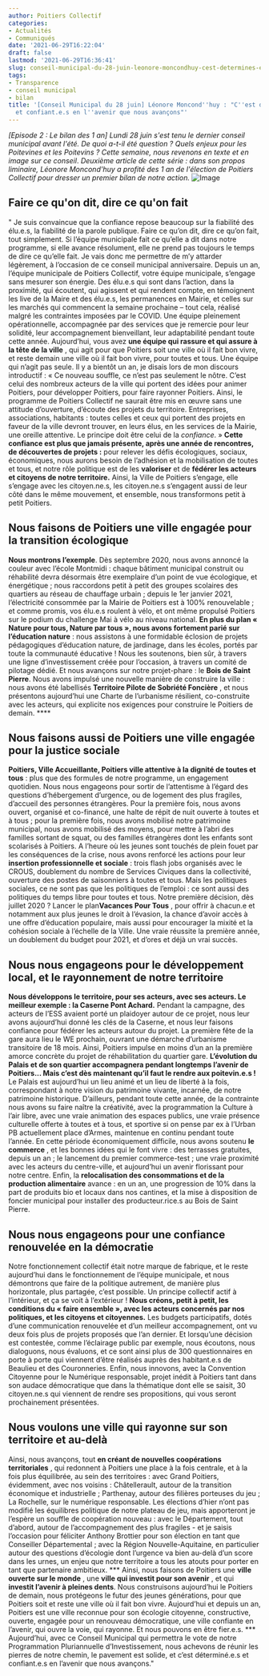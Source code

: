 ```yaml
---
author: Poitiers Collectif
categories:
- Actualités
- Communiqués
date: '2021-06-29T16:22:04'
draft: false
lastmod: '2021-06-29T16:36:41'
slug: conseil-municipal-du-28-juin-leonore-moncondhuy-cest-determines-et-confiants-en-lavenir-que-nous-avancons
tags:
- Transparence
- conseil municipal
- bilan
title: '[Conseil Municipal du 28 juin] Léonore Moncond''huy : "C''est déterminé.e.s
  et confiant.e.s en l''avenir que nous avançons"'
---
```


_[Episode 2 : Le bilan des 1 an]_ _Lundi 28 juin s'est tenu le dernier conseil municipal avant l'été. De quoi a-t-il été question ? Quels enjeux pour les Poitevines et les Poitevins ? Cette semaine, nous revenons en texte et en image sur ce conseil_. _Deuxième article de cette série : dans son propos liminaire, Léonore Moncond'huy a profité des 1 an de l'élection de Poitiers Collectif pour dresser un premier bilan de notre action._ ![Image](https://elus.poitierscollectif.fr/wp-content/uploads/2021/06/eo-lim-300x169.jpg) 

## 

## Faire ce qu'on dit, dire ce qu'on fait

" Je suis convaincue que la confiance repose beaucoup sur la fiabilité des élu.e.s, la fiabilité de la parole publique. Faire ce qu’on dit, dire ce qu’on fait, tout simplement. Si l’équipe municipale fait ce qu’elle a dit dans notre programme, si elle avance résolument, elle ne prend pas toujours le temps de dire ce qu’elle fait. Je vais donc me permettre de m’y attarder légèrement, à l’occasion de ce conseil municipal anniversaire. Depuis un an, l’équipe municipale de Poitiers Collectif, votre équipe municipale, s’engage sans mesurer son énergie. Des élu.e.s qui sont dans l’action, dans la proximité, qui écoutent, qui agissent et qui rendent compte, en témoignent les live de la Maire et des élu.e.s, les permanences en Mairie, et celles sur les marchés qui commencent la semaine prochaine – tout cela, réalisé malgré les contraintes imposées par le COVID. Une équipe pleinement opérationnelle, accompagnée par des services que je remercie pour leur solidité, leur accompagnement bienveillant, leur adaptabilité pendant toute cette année. Aujourd’hui, vous avez **une équipe qui rassure et qui assure à la tête de la ville** , qui agit pour que Poitiers soit une ville où il fait bon vivre, et reste demain une ville où il fait bon vivre, pour toutes et tous. Une équipe qui n’agit pas seule. Il y a bientôt un an, je disais lors de mon discours introductif : « Ce nouveau souffle, ce n’est pas seulement le nôtre. C’est celui des nombreux acteurs de la ville qui portent des idées pour animer Poitiers, pour développer Poitiers, pour faire rayonner Poitiers. Ainsi, le programme de Poitiers Collectif ne saurait être mis en œuvre sans une attitude d’ouverture, d’écoute des projets du territoire. Entreprises, associations, habitants : toutes celles et ceux qui portent des projets en faveur de la ville devront trouver, en leurs élus, en les services de la Mairie, une oreille attentive. Le principe doit être celui de la _confiance_. » **Cette confiance est plus que jamais présente, après une année de rencontres, de découvertes de projets :** pour relever les défis écologiques, sociaux, économiques, nous aurons besoin de l’adhésion et la mobilisation de toutes et tous, et notre rôle politique est de les **valoriser** et de **fédérer les acteurs et citoyens de notre territoire.** Ainsi, la Ville de Poitiers s’engage, elle s’engage avec les citoyen.ne.s, les citoyen.ne.s s’engagent aussi de leur côté dans le même mouvement, et ensemble, nous transformons petit à petit Poitiers.  

## **Nous faisons de Poitiers une ville engagée pour la transition écologique**

**Nous montrons l’exemple**. Dès septembre 2020, nous avons annoncé la couleur avec l’école Montmidi : chaque bâtiment municipal construit ou réhabilité devra désormais être exemplaire d’un point de vue écologique, et énergétique ; nous raccordons petit à petit des groupes scolaires des quartiers au réseau de chauffage urbain ; depuis le 1er janvier 2021, l’électricité consommée par la Mairie de Poitiers est à 100% renouvelable ; et comme promis, vos élu.e.s roulent à vélo, et ont même propulsé Poitiers sur le podium du challenge Mai à vélo au niveau national. **En plus du plan « Nature pour tous, Nature par tous », nous avons fortement parié sur l’éducation nature** : nous assistons à une formidable éclosion de projets pédagogiques d’éducation nature, de jardinage, dans les écoles, portés par toute la communauté éducative ! Nous les soutenons, bien sûr, à travers une ligne d’investissement créée pour l’occasion, à travers un comité de pilotage dédié. Et nous avançons sur notre projet-phare : le **Bois de Saint Pierre**. Nous avons impulsé une nouvelle manière de construire la ville : nous avons été labellisés **Territoire Pilote de Sobriété Foncière** , et nous présentons aujourd’hui une Charte de l’urbanisme résilient, co-construite avec les acteurs, qui explicite nos exigences pour construire le Poitiers de demain. ****

## **Nous faisons aussi de Poitiers une ville engagée pour la justice sociale**

**Poitiers, Ville Accueillante, Poitiers ville attentive à la dignité de toutes et tous** : plus que des formules de notre programme, un engagement quotidien. Nous nous engageons pour sortir de l’attentisme à l’égard des questions d’hébergement d’urgence, ou de logement des plus fragiles, d’accueil des personnes étrangères. Pour la première fois, nous avons ouvert, organisé et co-financé, une halte de répit de nuit ouverte à toutes et à tous ; pour la première fois, nous avons mobilisé notre patrimoine municipal, nous avons mobilisé des moyens, pour mettre à l’abri des familles sortant de squat, ou des familles étrangères dont les enfants sont scolarisés à Poitiers. A l’heure où les jeunes sont touchés de plein fouet par les conséquences de la crise, nous avons renforcé les actions pour leur **insertion professionnelle et sociale** : trois flash jobs organisés avec le CROUS, doublement du nombre de Services Civiques dans la collectivité, ouverture des postes de saisonniers à toutes et tous. Mais les politiques sociales, ce ne sont pas que les politiques de l’emploi : ce sont aussi des politiques du temps libre pour toutes et tous. Notre première décision, dès juillet 2020 ? Lancer le plan**Vacances Pour Tous** , pour offrir à chacun.e et notamment aux plus jeunes le droit à l’évasion, la chance d’avoir accès à une offre d’éducation populaire, mais aussi pour encourager la mixité et la cohésion sociale à l’échelle de la Ville. Une vraie réussite la première année, un doublement du budget pour 2021, et d’ores et déjà un vrai succès.  

## **Nous nous engageons pour le développement local, et le rayonnement de notre territoire**

**Nous développons le territoire, pour ses acteurs, avec ses acteurs. Le meilleur exemple : la Caserne Pont Achard.** Pendant la campagne, des acteurs de l’ESS avaient porté un plaidoyer autour de ce projet, nous leur avons aujourd’hui donné les clés de la Caserne, et nous leur faisons confiance pour fédérer les acteurs autour du projet. La première fête de la gare aura lieu le WE prochain, ouvrant une démarche d’urbanisme transitoire de 18 mois. Ainsi, Poitiers impulse en moins d’un an la première amorce concrète du projet de réhabilitation du quartier gare. **L’évolution du Palais et de son quartier accompagnera pendant longtemps l’avenir de Poitiers... Mais c’est dès maintenant qu’il faut le rendre aux poitevin.e.s !** Le Palais est aujourd’hui un lieu animé et un lieu de liberté à la fois, correspondant à notre vision du patrimoine vivante, incarnée, de notre patrimoine historique. D’ailleurs, pendant toute cette année, de la contrainte nous avons su faire naître la créativité, avec la programmation la Culture à l’air libre, avec une vraie animation des espaces publics, une vraie présence culturelle offerte à toutes et à tous, et sportive si on pense par ex à l’Urban PB actuellement place d’Armes, maintenue en continu pendant toute l’année. En cette période économiquement difficile, nous avons soutenu **le commerce** , et les bonnes idées qui le font vivre : des terrasses gratuites, depuis un an ; le lancement du premier commerce-test ; une vraie proximité avec les acteurs du centre-ville, et aujourd’hui un avenir florissant pour notre centre. Enfin, la **relocalisation des consommations et de la production alimentaire** avance : en un an, une progression de 10% dans la part de produits bio et locaux dans nos cantines, et la mise à disposition de foncier municipal pour installer des producteur.rice.s au Bois de Saint Pierre.  

## **Nous nous engageons pour une confiance renouvelée en la démocratie**

Notre fonctionnement collectif était notre marque de fabrique, et le reste aujourd’hui dans le fonctionnement de l’équipe municipale, et nous démontrons que faire de la politique autrement, de manière plus horizontale, plus partagée, c’est possible. Un principe collectif actif à l’intérieur, et ça se voit à l’extérieur ! **Nous créons, petit à petit, les conditions du « faire ensemble », avec les acteurs concernés par nos politiques, et les citoyens et citoyennes.** Les budgets participatifs, dotés d’une communication renouvelée et d’un meilleur accompagnement, ont vu deux fois plus de projets proposés que l’an dernier. Et lorsqu’une décision est contestée, comme l’éclairage public par exemple, nous écoutons, nous dialoguons, nous évaluons, et ce sont ainsi plus de 300 questionnaires en porte à porte qui viennent d’être réalisés auprès des habitant.e.s de Beaulieu et des Couronneries. Enfin, nous innovons, avec la Convention Citoyenne pour le Numérique responsable, projet inédit à Poitiers tant dans son audace démocratique que dans la thématique dont elle se saisit, 30 citoyen.ne.s qui viennent de rendre ses propositions, qui vous seront prochainement présentées.  

## Nous voulons une ville qui rayonne sur son territoire et au-delà

Ainsi, nous avançons, tout **en créant de nouvelles coopérations territoriales** , qui redonnent à Poitiers une place à la fois centrale, et à la fois plus équilibrée, au sein des territoires : avec Grand Poitiers, évidemment, avec nos voisins : Châtellerault, autour de la transition économique et industrielle ; Parthenay, autour des filières porteuses du jeu ; La Rochelle, sur le numérique responsable. Les élections d’hier n’ont pas modifié les équilibres politique de notre plateau de jeu, mais apporteront je l’espère un souffle de coopération nouveau : avec le Département, tout d’abord, autour de l’accompagnement des plus fragiles - et je saisis l’occasion pour féliciter Anthony Brottier pour son élection en tant que Conseiller Départemental ; avec la Région Nouvelle-Aquitaine, en particulier autour des questions d’écologie dont l’urgence va bien au-delà d’un score dans les urnes, un enjeu que notre territoire a tous les atouts pour porter en tant que partenaire ambitieux.   *** Ainsi, nous faisons de Poitiers une **ville ouverte sur le monde** , une **ville qui investit pour son avenir** , et qui **investit l’avenir à pleines dents**. Nous construisons aujourd’hui le Poitiers de demain, nous protégeons le futur des jeunes générations, pour que Poitiers soit et reste une ville où il fait bon vivre. Aujourd’hui et depuis un an, Poitiers est une ville reconnue pour son écologie citoyenne, constructive, ouverte, engagée pour un renouveau démocratique, une ville confiante en l’avenir, qui ouvre la voie, qui rayonne. Et nous pouvons en être fier.e.s. *** Aujourd’hui, avec ce Conseil Municipal qui permettra le vote de notre Programmation Pluriannuelle d’Investissement, nous achevons de réunir les pierres de notre chemin, le pavement est solide, et c’est déterminé.e.s et confiant.e.s en l’avenir que nous avançons."
